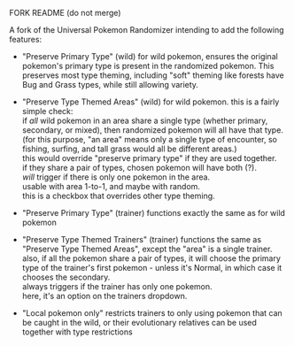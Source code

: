 FORK README (do not merge)

A fork of the Universal Pokemon Randomizer intending to add the following features:

 * "Preserve Primary Type" (wild)
     for wild pokemon, ensures the original pokemon's primary type is present in the randomized pokemon. This preserves most type theming, including "soft" theming like forests have Bug and Grass types, while still allowing variety.  

 * "Preserve Type Themed Areas" (wild)
     for wild pokemon. this is a fairly simple check:  
     if *all* wild pokemon in an area share a single type (whether primary, secondary, or mixed), then randomized pokemon will all have that type.  
     (for this purpose, "an area" means only a single type of encounter, so fishing, surfing, and tall grass would all be different areas.)  
     this would override "preserve primary type" if they are used together.  
     if they share a pair of types, chosen pokemon will have both (?).  
     *will* trigger if there is only one pokemon in the area.  
     usable with area 1-to-1, and maybe with random.  
     this is a checkbox that overrides other type theming.

 * "Preserve Primary Type" (trainer)
     functions exactly the same as for wild pokemon

 * "Preserve Type Themed Trainers" (trainer)
     functions the same as "Preserve Type Themed Areas", except the "area" is a single trainer.  
     also, if all the pokemon share a pair of types, it will choose the primary type of the trainer's first pokemon - unless it's Normal, in which case it chooses the secondary.  
     always triggers if the trainer has only one pokemon.  
     here, it's an option on the trainers dropdown.

 * "Local pokemon only"
     restricts trainers to only using pokemon that can be caught in the wild, or their evolutionary relatives
     can be used together with type restrictions
